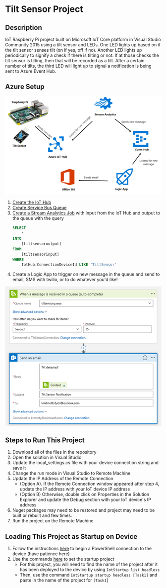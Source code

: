 ﻿# Tilt Sensor Project

## Description
IoT Raspberry Pi project built on Microsoft IoT Core platform in Visual Studio Community 2015 using a tilt sensor and LEDs. One LED lights up based on if the tilt sensor senses tilt (on if yes, off if no). Another LED lights up periodically to signify a check if there is tilting or not. If at those checks the tilt sensor is tilting, then that will be recorded as a tilt. After a certain number of tilts, the third LED will light up to signal a notification is being sent to Azure Event Hub.

## Azure Setup
![Architecture](images/tilt-sensor-architecture.PNG)

1. [Create the IoT Hub](https://docs.microsoft.com/en-us/azure/iot-hub/iot-hub-create-through-portal)
2. [Create Service Bus Queue](https://docs.microsoft.com/en-us/azure/service-bus-messaging/service-bus-dotnet-get-started-with-queues)
3. [Create a Stream Analytics Job](https://docs.microsoft.com/en-us/azure/stream-analytics/stream-analytics-create-a-job) with input from the IoT Hub and output to the queue with the query 
    ```sql
    SELECT
        *
    INTO
        [tiltsensoroutput]
    FROM
        [tiltsensorinput]
    WHERE
        IotHub.ConnectionDeviceId LIKE 'TiltSensor'
    ```
4. Create a Logic App to trigger on new message in the queue and send to email, SMS with twilio, or to do whatever you'd like!

![logic app](images/tilt-sensor-logicapp.PNG)

## Steps to Run This Project
1. Download all of the files in the repository
2. Open the solution in Visual Studio
3. Update the local_settings.cs file with your device connection string and save it
4. Change the run mode in Visual Studio to Remote Machine
5. Update the IP Address of the Remote Connection
    * (Option A). If the Remote Connection window appeared after step 4, update the IP address with your IoT device IP address 
    * (Option B) Otherwise, double click on Properties in the Solution Explorer and update the Debug section with your IoT device's IP address
6. Nuget packages may need to be restored and project may need to be built or rebuilt and few times.
7. Run the project on the Remote Machine

## Loading This Project as Startup on Device
1. Follow the instructions [here](https://ms-iot.github.io/content/en-US/win10/samples/PowerShell.htm) to begin a PowerShell connection to the device (have patience here)
2. Use the commands [here](https://ms-iot.github.io/content/en-US/win10/tools/CommandLineUtils.htm) to set the startup project
    * For this project, you will need to find the name of the project after it has been deployed to the device by using `IotStartup list headless`
    * Then, use the command `IotStartup startup headless [Task1]` and paste in the name of the project for `[Task1`]

